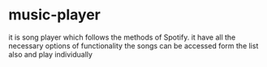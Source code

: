 # music-player
it is song player which follows the methods of Spotify.
it have all the necessary options of functionality 
the songs can be accessed form the list also and play individually

